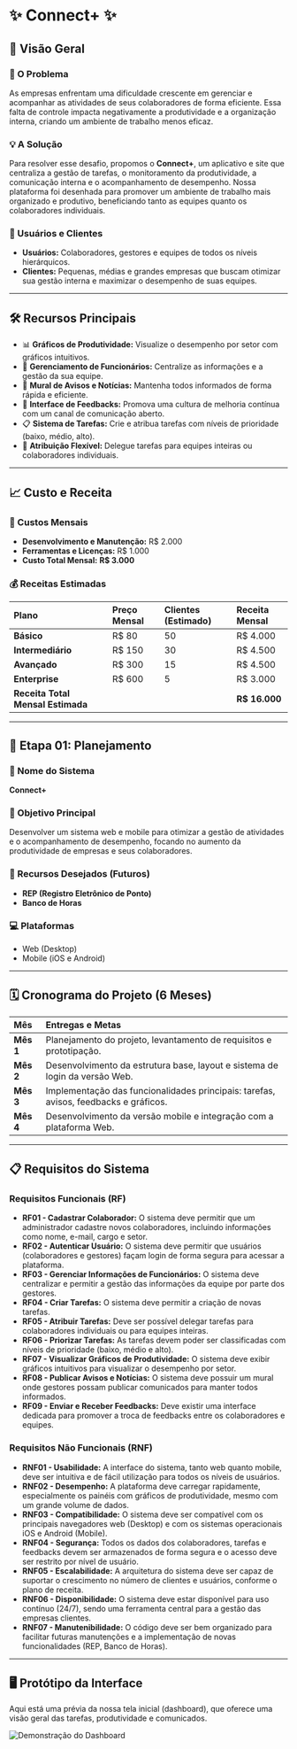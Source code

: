 
# ✨ Connect+ ✨

## 🚀 Visão Geral

### 🎯 O Problema
As empresas enfrentam uma dificuldade crescente em gerenciar e acompanhar as atividades de seus colaboradores de forma eficiente. Essa falta de controle impacta negativamente a produtividade e a organização interna, criando um ambiente de trabalho menos eficaz.

### 💡 A Solução
Para resolver esse desafio, propomos o **Connect+**, um aplicativo e site que centraliza a gestão de tarefas, o monitoramento da produtividade, a comunicação interna e o acompanhamento de desempenho. Nossa plataforma foi desenhada para promover um ambiente de trabalho mais organizado e produtivo, beneficiando tanto as equipes quanto os colaboradores individuais.

### 👥 Usuários e Clientes
* **Usuários:** Colaboradores, gestores e equipes de todos os níveis hierárquicos.
* **Clientes:** Pequenas, médias e grandes empresas que buscam otimizar sua gestão interna e maximizar o desempenho de suas equipes.

---

## 🛠️ Recursos Principais

* 📊 **Gráficos de Produtividade:** Visualize o desempenho por setor com gráficos intuitivos.
* 👥 **Gerenciamento de Funcionários:** Centralize as informações e a gestão da sua equipe.
* 📢 **Mural de Avisos e Notícias:** Mantenha todos informados de forma rápida e eficiente.
* 💬 **Interface de Feedbacks:** Promova uma cultura de melhoria contínua com um canal de comunicação aberto.
* 📋 **Sistema de Tarefas:** Crie e atribua tarefas com níveis de prioridade (baixo, médio, alto).
* 🤝 **Atribuição Flexível:** Delegue tarefas para equipes inteiras ou colaboradores individuais.

---

## 📈 Custo e Receita

### 💸 Custos Mensais
* **Desenvolvimento e Manutenção:** R$ 2.000
* **Ferramentas e Licenças:** R$ 1.000
* **Custo Total Mensal:** **R$ 3.000**

### 💰 Receitas Estimadas
| Plano | Preço Mensal | Clientes (Estimado) | Receita Mensal |
| :--- | :--- | :--- | :--- |
| **Básico** | R$ 80 | 50 | R$ 4.000 |
| **Intermediário** | R$ 150 | 30 | R$ 4.500 |
| **Avançado** | R$ 300 | 15 | R$ 4.500 |
| **Enterprise** | R$ 600 | 5 | R$ 3.000 |
| **Receita Total Mensal Estimada** | | | **R$ 16.000** |

---

## 📝 Etapa 01: Planejamento

### 📌 Nome do Sistema
**Connect+**

### 🎯 Objetivo Principal
Desenvolver um sistema web e mobile para otimizar a gestão de atividades e o acompanhamento de desempenho, focando no aumento da produtividade de empresas e seus colaboradores.

### 🌟 Recursos Desejados (Futuros)
* **REP (Registro Eletrônico de Ponto)**
* **Banco de Horas**

### 💻 Plataformas
* Web (Desktop)
* Mobile (iOS e Android)

---

## 🗓️ Cronograma do Projeto (6 Meses)

| Mês | Entregas e Metas |
| :-- | :--- |
| **Mês 1** | Planejamento do projeto, levantamento de requisitos e prototipação. |
| **Mês 2** | Desenvolvimento da estrutura base, layout e sistema de login da versão Web. |
| **Mês 3** | Implementação das funcionalidades principais: tarefas, avisos, feedbacks e gráficos. |
| **Mês 4** | Desenvolvimento da versão mobile e integração com a plataforma Web. |

---
## 📋 Requisitos do Sistema

### Requisitos Funcionais (RF)

* **RF01 - Cadastrar Colaborador:** O sistema deve permitir que um administrador cadastre novos colaboradores, incluindo informações como nome, e-mail, cargo e setor.
* **RF02 - Autenticar Usuário:** O sistema deve permitir que usuários (colaboradores e gestores) façam login de forma segura para acessar a plataforma.
* **RF03 - Gerenciar Informações de Funcionários:** O sistema deve centralizar e permitir a gestão das informações da equipe por parte dos gestores.
* **RF04 - Criar Tarefas:** O sistema deve permitir a criação de novas tarefas.
* **RF05 - Atribuir Tarefas:** Deve ser possível delegar tarefas para colaboradores individuais ou para equipes inteiras.
* **RF06 - Priorizar Tarefas:** As tarefas devem poder ser classificadas com níveis de prioridade (baixo, médio e alto).
* **RF07 - Visualizar Gráficos de Produtividade:** O sistema deve exibir gráficos intuitivos para visualizar o desempenho por setor.
* **RF08 - Publicar Avisos e Notícias:** O sistema deve possuir um mural onde gestores possam publicar comunicados para manter todos informados.
* **RF09 - Enviar e Receber Feedbacks:** Deve existir uma interface dedicada para promover a troca de feedbacks entre os colaboradores e equipes.

### Requisitos Não Funcionais (RNF)

* **RNF01 - Usabilidade:** A interface do sistema, tanto web quanto mobile, deve ser intuitiva e de fácil utilização para todos os níveis de usuários.
* **RNF02 - Desempenho:** A plataforma deve carregar rapidamente, especialmente os painéis com gráficos de produtividade, mesmo com um grande volume de dados.
* **RNF03 - Compatibilidade:** O sistema deve ser compatível com os principais navegadores web (Desktop) e com os sistemas operacionais iOS e Android (Mobile).
* **RNF04 - Segurança:** Todos os dados dos colaboradores, tarefas e feedbacks devem ser armazenados de forma segura e o acesso deve ser restrito por nível de usuário.
* **RNF05 - Escalabilidade:** A arquitetura do sistema deve ser capaz de suportar o crescimento no número de clientes e usuários, conforme o plano de receita.
* **RNF06 - Disponibilidade:** O sistema deve estar disponível para uso contínuo (24/7), sendo uma ferramenta central para a gestão das empresas clientes.
* **RNF07 - Manutenibilidade:** O código deve ser bem organizado para facilitar futuras manutenções e a implementação de novas funcionalidades (REP, Banco de Horas).

---

## 🖥️ Protótipo da Interface

Aqui está uma prévia da nossa tela inicial (dashboard), que oferece uma visão geral das tarefas, produtividade e comunicados.

![Demonstração do Dashboard](./Connect-/Telainicial.jpg)

